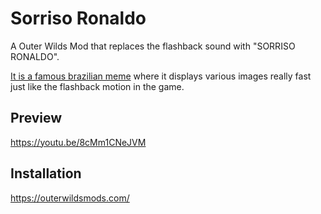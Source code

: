 # Sorriso Ronaldo
A Outer Wilds Mod that replaces the flashback sound with "SORRISO RONALDO".

[It is a famous brazilian meme](https://www.youtube.com/watch?v=wko2BMFyVF8&ab_channel=PedroMeggiolaro) where it displays various images really fast just like the flashback motion in the game.

## Preview
https://youtu.be/8cMm1CNeJVM

## Installation
https://outerwildsmods.com/
